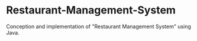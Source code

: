 # Restaurant-Management-System
Conception and implementation of "Restaurant Management System" using Java.
